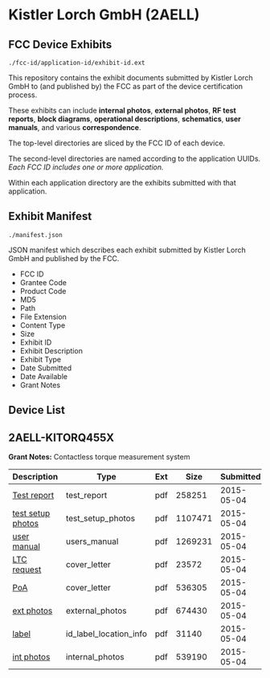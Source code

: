 # Kistler Lorch GmbH (2AELL)
## FCC Device Exhibits

```
./fcc-id/application-id/exhibit-id.ext
```

This repository contains the exhibit documents submitted by Kistler Lorch GmbH to (and published by) the FCC as part of the device certification process.

These exhibits can include **internal photos**, **external photos**, **RF test reports**, **block diagrams**, **operational descriptions**, **schematics**, **user manuals**, and various **correspondence**.

The top-level directories are sliced by the FCC ID of each device.

The second-level directories are named according to the application UUIDs. *Each FCC ID includes one or more application.*

Within each application directory are the exhibits submitted with that application. 

## Exhibit Manifest

```
./manifest.json
```

JSON manifest which describes each exhibit submitted by Kistler Lorch GmbH and published by the FCC.

- FCC ID
- Grantee Code
- Product Code
- MD5
- Path
- File Extension
- Content Type
- Size
- Exhibit ID
- Exhibit Description
- Exhibit Type
- Date Submitted
- Date Available
- Grant Notes

## Device List
## 2AELL-KITORQ455X
**Grant Notes:** Contactless torque measurement system

| Description | Type | Ext | Size | Submitted | Available |
| ----------- | ---- | --- | ---- | --------- | --------- |
| [Test report](2AELL-KITORQ455X/cf0baaafc34834eb110351340d3f64a7/2603346.pdf) | test_report | pdf | 258251 | 2015-05-04 | 2015-05-04 |
| [test setup photos](2AELL-KITORQ455X/cf0baaafc34834eb110351340d3f64a7/2603343.pdf) | test_setup_photos | pdf | 1107471 | 2015-05-04 | 2015-05-04 |
| [user manual](2AELL-KITORQ455X/cf0baaafc34834eb110351340d3f64a7/2603348.pdf) | users_manual | pdf | 1269231 | 2015-05-04 | 2015-05-04 |
| [LTC request](2AELL-KITORQ455X/cf0baaafc34834eb110351340d3f64a7/2603341.pdf) | cover_letter | pdf | 23572 | 2015-05-04 | 2015-05-04 |
| [PoA](2AELL-KITORQ455X/cf0baaafc34834eb110351340d3f64a7/2603342.pdf) | cover_letter | pdf | 536305 | 2015-05-04 | 2015-05-04 |
| [ext photos](2AELL-KITORQ455X/cf0baaafc34834eb110351340d3f64a7/2603344.pdf) | external_photos | pdf | 674430 | 2015-05-04 | 2015-05-04 |
| [label](2AELL-KITORQ455X/cf0baaafc34834eb110351340d3f64a7/2603347.pdf) | id_label_location_info | pdf | 31140 | 2015-05-04 | 2015-05-04 |
| [int photos](2AELL-KITORQ455X/cf0baaafc34834eb110351340d3f64a7/2603345.pdf) | internal_photos | pdf | 539190 | 2015-05-04 | 2015-05-04 |
